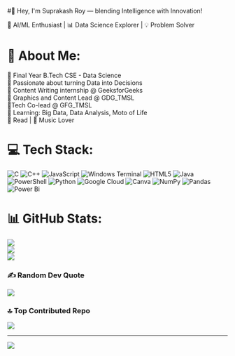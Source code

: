 
#👋 Hey, I'm Suprakash Roy — blending Intelligence with Innovation!

🎯 AI/ML Enthusiast | 📊 Data Science Explorer | 💡 Problem Solver


# 💫 About Me:
🔭  Final Year B.Tech CSE - Data Science<br>🧠 Passionate about turning Data into Decisions<br>🎨 Content Writing internship @ GeeksforGeeks<br>🎨 Graphics and Content Lead @ GDG_TMSL<br>🎨Tech Co-lead @ GFG_TMSL<br>🧠 Learning: Big Data, Data Analysis, Moto of Life<br>📖 Read | 🎵 Music Lover


# 💻 Tech Stack:
![C](https://img.shields.io/badge/c-%2300599C.svg?style=for-the-badge&logo=c&logoColor=white) ![C++](https://img.shields.io/badge/c++-%2300599C.svg?style=for-the-badge&logo=c%2B%2B&logoColor=white) ![JavaScript](https://img.shields.io/badge/javascript-%23323330.svg?style=for-the-badge&logo=javascript&logoColor=%23F7DF1E) ![Windows Terminal](https://img.shields.io/badge/Windows%20Terminal-%234D4D4D.svg?style=for-the-badge&logo=windows-terminal&logoColor=white) ![HTML5](https://img.shields.io/badge/html5-%23E34F26.svg?style=for-the-badge&logo=html5&logoColor=white) ![Java](https://img.shields.io/badge/java-%23ED8B00.svg?style=for-the-badge&logo=openjdk&logoColor=white) ![PowerShell](https://img.shields.io/badge/PowerShell-%235391FE.svg?style=for-the-badge&logo=powershell&logoColor=white) ![Python](https://img.shields.io/badge/python-3670A0?style=for-the-badge&logo=python&logoColor=ffdd54) ![Google Cloud](https://img.shields.io/badge/GoogleCloud-%234285F4.svg?style=for-the-badge&logo=google-cloud&logoColor=white) ![Canva](https://img.shields.io/badge/Canva-%2300C4CC.svg?style=for-the-badge&logo=Canva&logoColor=white) ![NumPy](https://img.shields.io/badge/numpy-%23013243.svg?style=for-the-badge&logo=numpy&logoColor=white) ![Pandas](https://img.shields.io/badge/pandas-%23150458.svg?style=for-the-badge&logo=pandas&logoColor=white) ![Power Bi](https://img.shields.io/badge/power_bi-F2C811?style=for-the-badge&logo=powerbi&logoColor=black)
# 📊 GitHub Stats:
![](https://github-readme-stats.vercel.app/api?username=SuprakashRoy04&theme=dark&hide_border=false&include_all_commits=false&count_private=false)<br/>
![](https://nirzak-streak-stats.vercel.app/?user=SuprakashRoy04&theme=dark&hide_border=false)<br/>
![](https://github-readme-stats.vercel.app/api/top-langs/?username=SuprakashRoy04&theme=dark&hide_border=false&include_all_commits=false&count_private=false&layout=compact)

### ✍️ Random Dev Quote
![](https://quotes-github-readme.vercel.app/api?type=horizontal&theme=radical)

### 🔝 Top Contributed Repo
![](https://github-contributor-stats.vercel.app/api?username=SuprakashRoy04&limit=5&theme=dark&combine_all_yearly_contributions=true)

---
[![](https://visitcount.itsvg.in/api?id=SuprakashRoy04&icon=0&color=0)](https://visitcount.itsvg.in)

<!-- Proudly created with GPRM ( https://gprm.itsvg.in ) -->
